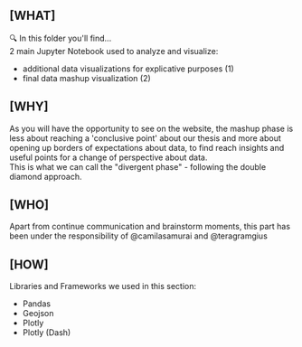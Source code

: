 ## **[WHAT]**  
🔍 In this folder you'll find...  <br>
2 main Jupyter Notebook used to analyze and visualize: <br>
- additional data visualizations for explicative purposes (1)
- final data mashup visualization (2) <br>

## **[WHY]** 
As you will have the opportunity to see on the website, the mashup phase is less about reaching a 'conclusive point' about our thesis and more about opening up borders of expectations about data, to find reach insights and useful points for a change of perspective about data. <br>
This is what we can call the "divergent phase" - following the double diamond approach. <br>

[](https://upload.wikimedia.org/wikipedia/commons/b/bd/Double_diamond.png)


 ## **[WHO]** 
Apart from continue communication and brainstorm moments, this part has been under the responsibility of @camilasamurai and @teragramgius

## **[HOW]** 
Libraries and Frameworks we used in this section:
- Pandas
- Geojson
- Plotly
- Plotly (Dash)
